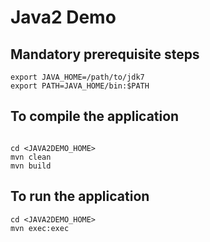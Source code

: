 # Java2 Demo
## Mandatory prerequisite steps
```
export JAVA_HOME=/path/to/jdk7
export PATH=JAVA_HOME/bin:$PATH
````

## To compile the application
```

cd <JAVA2DEMO_HOME>
mvn clean
mvn build
```
## To run the application
```
cd <JAVA2DEMO_HOME>
mvn exec:exec
```